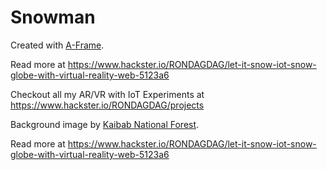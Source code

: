 # Snowman

Created with [A-Frame](http://aframe.io).

Read more at
https://www.hackster.io/RONDAGDAG/let-it-snow-iot-snow-globe-with-virtual-reality-web-5123a6

Checkout all my AR/VR with IoT Experiments at https://www.hackster.io/RONDAGDAG/projects


Background image by [Kaibab National Forest](https://flic.kr/p/DDxF91).

Read more at
https://www.hackster.io/RONDAGDAG/let-it-snow-iot-snow-globe-with-virtual-reality-web-5123a6
